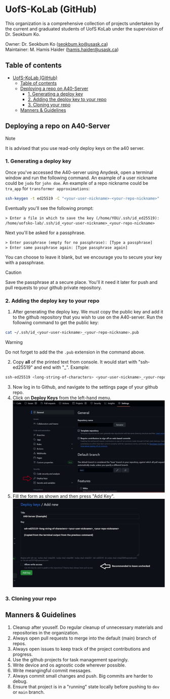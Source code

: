 # UofS-KoLab (GitHub)
This organization is a comprehensive collection of projects undertaken by the current and graduated students of UofS KoLab under the supervision of Dr. Seokbum Ko.

Owner: Dr. Seokbum Ko (seokbum.ko@usask.ca)  
Maintainer: M. Hamis Haider (hamis.haider@usask.ca)  

## Table of contents
- [UofS-KoLab (GitHub)](#uofs-kolab-github)
  - [Table of contents](#table-of-contents)
  - [Deploying a repo on A40-Server](#deploying-a-repo-on-a40-server)
    - [1. Generating a deploy key](#1-generating-a-deploy-key)
    - [2. Adding the deploy key to your repo](#2-adding-the-deploy-key-to-your-repo)
    - [3. Cloning your repo](#3-cloning-your-repo)
  - [Manners \& Guidelines](#manners--guidelines)



## Deploying a repo on A40-Server
> [!NOTE]
> It is advised that you use read-only deploy keys on the a40 server.

### 1. Generating a deploy key
Once you've accessed the A40-server using Anydesk, open a terminal window and run the following command. An example of a user nickname could be `jodo` for `john doe`. An example of a repo nickname could be `tra_app` for `transformer approximations`:
```bash
ssh-keygen -t ed25519 -C "<your-user-nickname>-<your-repo-nickname>"
```
Eventually you'll see the following prompt:
```
> Enter a file in which to save the key (/home/YOU/.ssh/id_ed25519): /home/uofsko-lab/.ssh/id_<your-user-nickname>_<your-repo-nickname>
``` 

Next you'll be asked for a passphrase. 
```
> Enter passphrase (empty for no passphrase): [Type a passphrase]
> Enter same passphrase again: [Type passphrase again]
```
You can choose to leave it blank, but we encourage you to secure your key with a passphrase. 
> [!CAUTION]
> Save the passphrase at a secure place. You'll it need it later for push and pull requests to your github private repository. 

### 2. Adding the deploy key to your repo
1. After generating the deploy key. We must copy the public key and add it to the github repository that you wish to use on the A40-server. Run the following command to get the public key:
```bash
cat ~/.ssh/id_<your-user-nickname>_<your-repo-nickname>.pub
```
> [!WARNING]
> Do not forget to add the the `.pub` extension in the command above.

2. Copy **all** of the printed text from console. It would start with "ssh-ed25519" and end with "<your-user-nickname>_<your-repo-nickname>". Example:
```bash
ssh-ed25519 <long-string-of-characters> <your-user-nickname>_<your-repo-nickname>
```
3. Now log in to Github, and navigate to the settings page of your github repo. 
4. Click on **Deploy Keys** from the left-hand menu. 
![deploy-key-location](./images/deploy-key-location.jpg)
1. Fill the form as shown and then press "Add Key".
![deploy-key-add-new](./images/deploy-key-add-new.jpg)

### 3. Cloning your repo

## Manners & Guidelines
1. Cleanup after youself. Do regular cleanup of unnecessary materials and repositories in the organization.
2. Always open pull requests to merge into the default (main) branch of repos.
3. Always open issues to keep track of the project contributions and progress.
4. Use the github projects for task management sparingly.
5. Write device and os agnostic code wherever possible.
6. Write meangingful commit messages.
7. Always commit small changes and push. Big commits are harder to debug.
8. Ensure that project is in a "running" state locally before pushing to `dev` or `main` branch.